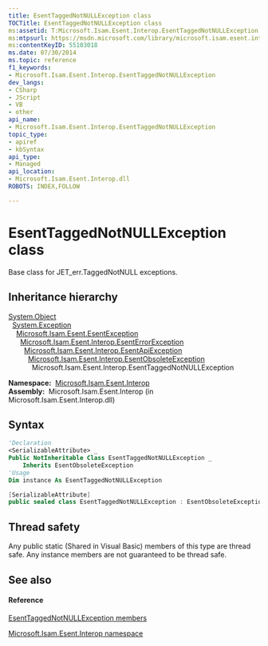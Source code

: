 ```yaml
---
title: EsentTaggedNotNULLException class
TOCTitle: EsentTaggedNotNULLException class
ms:assetid: T:Microsoft.Isam.Esent.Interop.EsentTaggedNotNULLException
ms:mtpsurl: https://msdn.microsoft.com/library/microsoft.isam.esent.interop.esenttaggednotnullexception(v=EXCHG.10)
ms:contentKeyID: 55103018
ms.date: 07/30/2014
ms.topic: reference
f1_keywords:
- Microsoft.Isam.Esent.Interop.EsentTaggedNotNULLException
dev_langs:
- CSharp
- JScript
- VB
- other
api_name: 
- Microsoft.Isam.Esent.Interop.EsentTaggedNotNULLException
topic_type: 
- apiref
- kbSyntax
api_type: 
- Managed
api_location: 
- Microsoft.Isam.Esent.Interop.dll
ROBOTS: INDEX,FOLLOW

---
```


# EsentTaggedNotNULLException class

Base class for JET_err.TaggedNotNULL exceptions.

## Inheritance hierarchy

[System.Object](/dotnet/api/system.object)  
  [System.Exception](/dotnet/api/system.exception)  
    [Microsoft.Isam.Esent.EsentException](./esentexception-class.md)  
      [Microsoft.Isam.Esent.Interop.EsentErrorException](./esenterrorexception-class.md)  
        [Microsoft.Isam.Esent.Interop.EsentApiException](./esentapiexception-class.md)  
          [Microsoft.Isam.Esent.Interop.EsentObsoleteException](./esentobsoleteexception-class.md)  
            Microsoft.Isam.Esent.Interop.EsentTaggedNotNULLException  

**Namespace:**  [Microsoft.Isam.Esent.Interop](./microsoft.isam.esent.interop-namespace.md)  
**Assembly:**  Microsoft.Isam.Esent.Interop (in Microsoft.Isam.Esent.Interop.dll)

## Syntax

``` vb
'Declaration
<SerializableAttribute> _
Public NotInheritable Class EsentTaggedNotNULLException _
    Inherits EsentObsoleteException
'Usage
Dim instance As EsentTaggedNotNULLException
```

``` csharp
[SerializableAttribute]
public sealed class EsentTaggedNotNULLException : EsentObsoleteException
```

## Thread safety

Any public static (Shared in Visual Basic) members of this type are thread safe. Any instance members are not guaranteed to be thread safe.

## See also

#### Reference

[EsentTaggedNotNULLException members](./esenttaggednotnullexception-members.md)

[Microsoft.Isam.Esent.Interop namespace](./microsoft.isam.esent.interop-namespace.md)